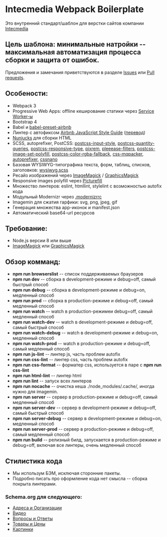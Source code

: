 # Intecmedia Webpack Boilerplate

Это внутренний стандарт/шаблон для верстки сайтов компании [Intecmedia](http://intecmedia.ru)

## Цель шаблона: минимальные натройки -- максимальная автоматизация процесса сборки и защита от ошибок.

Предложения и замечания приветствуются в разделе [Issues](https://github.com/Intecmedia/Intecmedia.Webpack/issues/new) или [Pull requests](https://github.com/intecmedia/Intecmedia.Webpack/pulls).

## Особености:
* Webpack 3
* Progressive Web Apps: offline кеширование статики через [Service Worker-ы](https://github.com/GoogleChromeLabs/sw-precache)
* Bootstrap 4
* Babel и [babel-preset-airbnb](https://www.npmjs.com/package/babel-preset-airbnb)
* Линтер с автофиксом [Airbnb JavaScript Style Guide](https://github.com/airbnb/javascript) ([перевод](https://github.com/leonidlebedev/javascript-airbnb))
* [Nunjucks](https://mozilla.github.io/nunjucks/) для сборки HTML
* SCSS, autoprefixer, PostCSS: [postcss-input-style](https://github.com/seaneking/postcss-input-style), [postcss-quantity-queries](https://github.com/pascalduez/postcss-quantity-queries), [postcss-responsive-type](https://github.com/seaneking/postcss-responsive-type), [pixrem](https://github.com/robwierzbowski/node-pixrem), [pleeease-filters](https://github.com/iamvdo/pleeease-filters), [postcss-image-set-polyfill](https://github.com/SuperOl3g/postcss-image-set-polyfill), [postcss-color-rgba-fallback](https://github.com/postcss/postcss-color-rgba-fallback), [css-mqpacker](https://github.com/hail2u/node-css-mqpacker), [autoprefixer](https://github.com/postcss/autoprefixer), [cssnano](http://cssnano.co/)
* Базовая WYSIWYG-типографика текста, форм, таблиц, списков, заголовков: [wysiwyg.scss](https://github.com/Intecmedia/Intecmedia.Webpack/blob/master/source/css/pages/_wysiwyg.scss)
* Ресайз изображений через [ImageMagick](https://www.imagemagick.org/) / [GraphicsMagick](http://www.graphicsmagick.org/)
* Responsive images polyfill через [Picturefill](http://scottjehl.github.io/picturefill)
* Множество линтеров: eslint, htmllint, stylelint с возможностью autofix кода
* Модульный Modernizr через [.modernizrrc](https://github.com/Intecmedia/Intecmedia.Webpack/blob/master/.modernizrrc)
* Imagemin для сжатия гарфики: svg, png, jpeg, gif
* Генерация множества app-иконок и manifest.json
* Автоматический base64-url ресурсов

## Требование:
* Node.js версии 8 или выше
* [ImageMagick](https://www.imagemagick.org/) или [GraphicsMagick](http://www.graphicsmagick.org/)

## Обзор комманд:
* **npm run browserslist** -- список поддерживаемых браузеров
* **npm run dev** -- сборка в development-режиме и debug=off, самый быстрый способ
* **npm run debug** -- сборка в development-режиме и debug=on, медленный способ
* **npm run prod** -- сборка в production-режиме и debug=off, самый медленный способ
* **npm run watch** -- watch в production-режимеи debug=off, самый медленный способ
* **npm run watch-dev** -- watch в development-режиме и debug=off, самый быстрый способ
* **npm run watch-debug** -- watch в development-режиме и debug=on, медленный способ
* **npm run watch-prod** -- watch в production-режиме и debug=off, самый медленный способ
* **npm run js-lint** -- линтер js, часть проблем autofix
* **npm run css-lint** -- линтер css, часть проблем autofix
* **npm run css-format** -- форматер css, используется в паре с **npm run css-lint**
* **npm run html-lint** -- линтер html
* **npm run lint** -- запуск всех линтеров
* **npm run nocache** -- очистка кеша ./node_modules/.cache/, иногда нужно для imagemin.
* **npm run server** -- сервер в production-режиме и debug=off, самый медленный способ
* **npm run server-dev** -- сервер в development-режиме и debug=off, самый быстрый способ
* **npm run server-debug** -- сервер в development-режиме и debug=on, медленный способ
* **npm run server-prod** -- сервер в production-режиме и debug=off, самый медленный способ
* **npm run build** -- релизный билд, запускается в production-режиме и debug=off, включая все линтеры, очень медленный способ

## Стилистика кода
* Мы использум БЭМ, исключая сторонние пакеты.
* Подробно писать про оформление кода нет смысла -- сборка покрыта линтерами.

### Schema.org для следующего:
* [Адреса и Организации](http://help.yandex.ru/webmaster/supported-schemas/address-organization.xml)
* [Видео](http://help.yandex.ru/webmaster/supported-schemas/video.xml)
* [Вопросы и Ответы](http://help.yandex.ru/webmaster/supported-schemas/questions.xml)
* [Товары и Цены](http://help.yandex.ru/webmaster/supported-schemas/goods-prices.xml)
* [Картинки](http://help.yandex.ru/webmaster/supported-schemas/image.xml)
